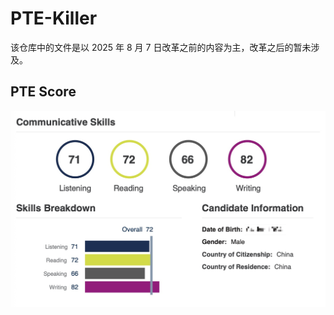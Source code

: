 # PTE-Killer

该仓库中的文件是以 2025 年 8 月 7 日改革之前的内容为主，改革之后的暂未涉及。

## PTE Score

![](https://github.com/i0Ek3/IELTS-PTE-Killer/blob/main/PTE-Killer/images/score.jpg)
